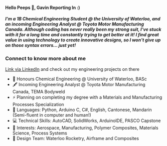 #### Hello Peeps 👋, Gavin Reporting In :)

##### I'm a 1B Chemical Engineering Student @ the University of Waterloo, and an incoming Engineering Analyst @ Toyota Motor Manufacturing Canada. Although coding has never really been my strong suit, I've stuck with it for a long time and constantly trying to get better at it! I find great value in using technology to create innovative designs, so I won't give up on those syntax errors... just yet!

### Connect to know more about me

[Link via LinkedIn](https://www.linkedin.com/in/gavinj-liu/) and check out my engineering projects on there

- 🔭 Honours Chemical Engineering @ University of Waterloo, BASc
- 🖋️ Incoming Engineering Analyst @ Toyota Motor Manufacturing Canada, TEMA Bodyweld
- ⚡ Planning on completing my degree with a Materials and Manufacturing Processes Specialization
- 💬 Languages: Python, Arduino C, C#, English, Cantonese, Mandarin (Semi-fluent in computer and human!)
- 💻 Technical Skills: AutoCAD, SolidWorks, ArduinoIDE, PASCO Capstone
- 🔌 Interests: Aerospace, Manufacturing, Polymer Composites, Materials Science, Process Systems
- 🚀 Design Team: Waterloo Rocketry, Airframe and Composites

